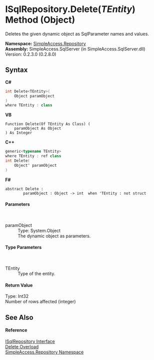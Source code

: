 # ISqlRepository.Delete(*TEntity*) Method (Object)
 

Deletes the given dynamic object as SqlParameter names and values.

**Namespace:**&nbsp;<a href="41571b4f-ca9a-e902-c5ef-a7c14c631bb2">SimpleAccess.Repository</a><br />**Assembly:**&nbsp;SimpleAccess.SqlServer (in SimpleAccess.SqlServer.dll) Version: 0.2.3.0 (0.2.8.0)

## Syntax

**C#**<br />
``` C#
int Delete<TEntity>(
	Object paramObject
)
where TEntity : class

```

**VB**<br />
``` VB
Function Delete(Of TEntity As Class) ( 
	paramObject As Object
) As Integer
```

**C++**<br />
``` C++
generic<typename TEntity>
where TEntity : ref class
int Delete(
	Object^ paramObject
)
```

**F#**<br />
``` F#
abstract Delete : 
        paramObject : Object -> int  when 'TEntity : not struct

```


#### Parameters
&nbsp;<dl><dt>paramObject</dt><dd>Type: System.Object<br />The dynamic object as parameters.</dd></dl>

#### Type Parameters
&nbsp;<dl><dt>TEntity</dt><dd>Type of the entity.</dd></dl>

#### Return Value
Type: Int32<br />Number of rows affected (integer)

## See Also


#### Reference
<a href="f40c60f9-7bd9-9bed-0857-200cfb858bcb">ISqlRepository Interface</a><br /><a href="714c43c6-fb95-75d7-d55c-db9d9c2bdf63">Delete Overload</a><br /><a href="41571b4f-ca9a-e902-c5ef-a7c14c631bb2">SimpleAccess.Repository Namespace</a><br />